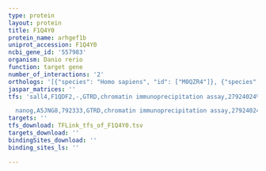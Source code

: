 ```yaml
---
type: protein
layout: protein
title: F1Q4Y0
protein_name: arhgef1b
uniprot_accession: F1Q4Y0
ncbi_gene_id: '557983'
organism: Danio rerio
function: target gene
number_of_interactions: '2'
orthologs: '[{"species": "Homo sapiens", "id": ["M0QZR4"]}, {"species": "Mus musculus", "id": ["<a href=\"/protein/q61210\">Q61210</a>"]}, {"species": "Rattus norvegicus", "id": ["<a href=\"/protein/a0a0g2k446\">A0A0G2K446</a>"]}]'
jaspar_matrices: ''
tfs: 'sall4,F1QDF2,-,GTRD,chromatin immunoprecipitation assay,27924024%5Buid%5D,No

  nanog,A5JNG8,792333,GTRD,chromatin immunoprecipitation assay,27924024%5Buid%5D,No'
targets: ''
tfs_download: TFLink_tfs_of_F1Q4Y0.tsv
targets_download: ''
bindingSites_download: ''
binding_sites_ls: ''

---
```

